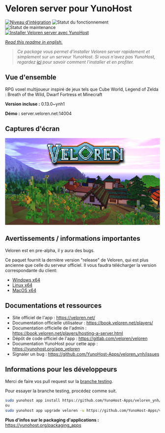 <!--
N.B.: This README was automatically generated by https://github.com/YunoHost/apps/tree/master/tools/README-generator
It shall NOT be edited by hand.
-->

# Veloren server pour YunoHost

[![Niveau d'intégration](https://dash.yunohost.org/integration/veloren.svg)](https://dash.yunohost.org/appci/app/veloren) ![Statut du fonctionnement](https://ci-apps.yunohost.org/ci/badges/veloren.status.svg) ![Statut de maintenance](https://ci-apps.yunohost.org/ci/badges/veloren.maintain.svg)  
[![Installer Veloren server avec YunoHost](https://install-app.yunohost.org/install-with-yunohost.svg)](https://install-app.yunohost.org/?app=veloren)

*[Read this readme in english.](./README.md)*

> *Ce package vous permet d'installer Veloren server rapidement et simplement sur un serveur YunoHost.
Si vous n'avez pas YunoHost, regardez [ici](https://yunohost.org/#/install) pour savoir comment l'installer et en profiter.*

## Vue d'ensemble

RPG voxel multijoueur inspiré de jeux tels que Cube World, Legend of Zelda : Breath of the Wild, Dwarf Fortress et Minecraft


**Version incluse :** 0.13.0~ynh1

**Démo :** server.veloren.net:14004

## Captures d'écran

![Capture d'écran de Veloren server](./doc/screenshots/veloren.png)

## Avertissements / informations importantes

Veloren est en pre-alpha, il y aura des bugs.

Ce paquet fournit la dernière version "release" de Veloren, qui est plus ancienne que celle du serveur officiel. Il vous faudra télécharger la version correspondante du client:
 * [Windows x64](https://gitlab.com/veloren/veloren/-/jobs/artifacts/v0.13.0/download?job=windows)
 * [Linux x64](https://gitlab.com/veloren/veloren/-/jobs/artifacts/v0.13.0/download?job=linux)
 * [MacOS x64](https://gitlab.com/veloren/veloren/-/jobs/artifacts/v0.13.0/download?job=macos)

## Documentations et ressources

* Site officiel de l'app : <https://veloren.net/>
* Documentation officielle utilisateur : <https://book.veloren.net/players/>
* Documentation officielle de l'admin : <https://book.veloren.net/players/hosting-a-server.html>
* Dépôt de code officiel de l'app : <https://gitlab.com/veloren/veloren>
* Documentation YunoHost pour cette app : <https://yunohost.org/app_veloren>
* Signaler un bug : <https://github.com/YunoHost-Apps/veloren_ynh/issues>

## Informations pour les développeurs

Merci de faire vos pull request sur la [branche testing](https://github.com/YunoHost-Apps/veloren_ynh/tree/testing).

Pour essayer la branche testing, procédez comme suit.

``` bash
sudo yunohost app install https://github.com/YunoHost-Apps/veloren_ynh/tree/testing --debug
ou
sudo yunohost app upgrade veloren -u https://github.com/YunoHost-Apps/veloren_ynh/tree/testing --debug
```

**Plus d'infos sur le packaging d'applications :** <https://yunohost.org/packaging_apps>
